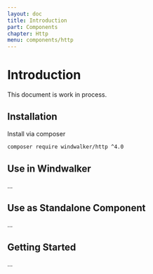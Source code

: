 ```yaml
---
layout: doc
title: Introduction
part: Components
chapter: Http
menu: components/http
---
```


# Introduction

This document is work in process.

## Installation

Install via composer

```bash
composer require windwalker/http ^4.0
```

## Use in Windwalker

...

## Use as Standalone Component

...

## Getting Started

...
